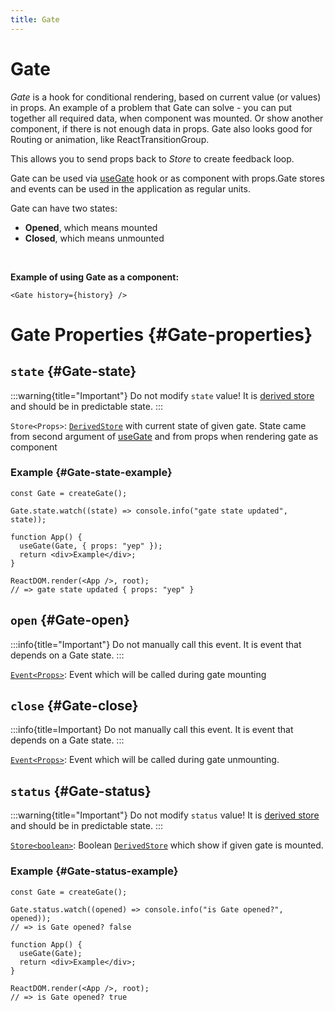 ```yaml
---
title: Gate
---
```


# Gate

_Gate_ is a hook for conditional rendering, based on current value (or values) in props. An example of a problem that Gate can solve - you can put together all required data, when component was mounted. Or show another component, if there is not enough data in props. Gate also looks good for Routing or animation, like ReactTransitionGroup.

This allows you to send props back to _Store_ to create feedback loop.

Gate can be used via [useGate](./useGate.md) hook or as component with props.Gate stores and events can be used in the application as regular units.

Gate can have two states:

- **Opened**, which means mounted
- **Closed**, which means unmounted

<br/>

**Example of using Gate as a component:**

```tsx
<Gate history={history} />
```

# Gate Properties {#Gate-properties}

## `state` {#Gate-state}

:::warning{title="Important"}
Do not modify `state` value! It is [derived store](/api/effector/Store.md#derived-store) and should be in predictable state.
:::

`Store<Props>`: [`DerivedStore`](/api/effector/Store.md#derived-store) with current state of given gate. State came from second argument of [useGate](./useGate.md) and from props when rendering gate as component

### Example {#Gate-state-example}

```tsx
const Gate = createGate();

Gate.state.watch((state) => console.info("gate state updated", state));

function App() {
  useGate(Gate, { props: "yep" });
  return <div>Example</div>;
}

ReactDOM.render(<App />, root);
// => gate state updated { props: "yep" }
```

## `open` {#Gate-open}

:::info{title="Important"}
Do not manually call this event. It is event that depends on a Gate state.
:::

[`Event<Props>`](/api/effector/Event.md): Event which will be called during gate mounting

## `close` {#Gate-close}

:::info{title=Important}
Do not manually call this event. It is event that depends on a Gate state.
:::

[`Event<Props>`](/api/effector/Event.md): Event which will be called during gate unmounting.

## `status` {#Gate-status}

:::warning{title="Important"}
Do not modify `status` value! It is [derived store](/api/effector/Store.md#derived-store) and should be in predictable state.
:::

[`Store<boolean>`](/api/effector/Store.md): Boolean [`DerivedStore`](/api/effector/Store.md#derived-store) which show if given gate is mounted.

### Example {#Gate-status-example}

```tsx
const Gate = createGate();

Gate.status.watch((opened) => console.info("is Gate opened?", opened));
// => is Gate opened? false

function App() {
  useGate(Gate);
  return <div>Example</div>;
}

ReactDOM.render(<App />, root);
// => is Gate opened? true
```
